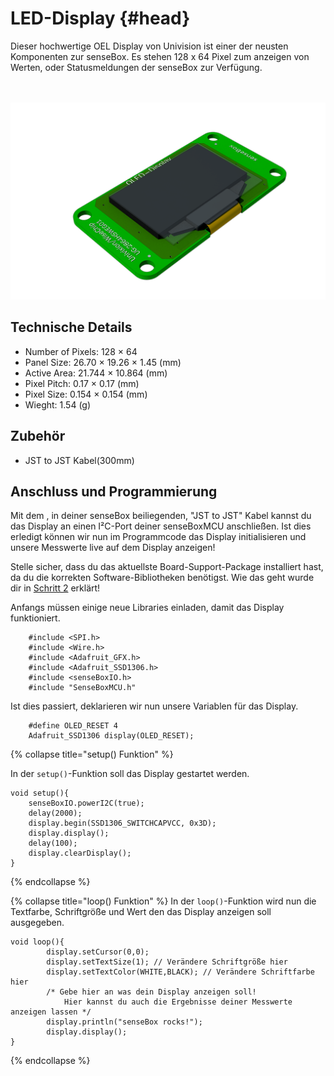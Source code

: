 # LED-Display {#head}

<div class="description">Dieser hochwertige OEL Display von Univision ist einer der neusten Komponenten zur senseBox. Es stehen 128 x 64 Pixel zum anzeigen von Werten, oder Statusmeldungen der senseBox zur Verfügung.</div>
<div class="line">
    <br>
    <br>
</div>

![Das OLED-Display](https://github.com/sensebox/resources/raw/master/gitbook_pictures/oled_top.png)

## Technische Details
   * Number of Pixels: 128 × 64
   * Panel Size: 26.70 × 19.26 × 1.45 (mm)
   * Active Area: 21.744 × 10.864 (mm)
   * Pixel Pitch: 0.17 × 0.17 (mm)
   * Pixel Size: 0.154 × 0.154 (mm)
   * Wieght: 1.54 (g)

## Zubehör
* JST to JST Kabel(300mm)

## Anschluss und Programmierung

Mit dem , in deiner senseBox beiliegenden, "JST to JST" Kabel kannst du das Display an einen I²C-Port deiner senseBoxMCU anschließen.
Ist dies erledigt können wir nun im Programmcode das Display initialisieren und unsere Messwerte live auf dem Display anzeigen!

<div class="box_warning">
    <i class="fa fa-info fa-fw" aria-hidden="true" style="color: #42acf3;"></i>
    Stelle sicher, dass du das aktuellste Board-Support-Package installiert hast, da du die korrekten Software-Bibliotheken benötigst. Wie das geht wurde dir in <a href ="../erste-schritte/board-support-packages-installieren.md">Schritt 2</a> erklärt!
</div>

Anfangs müssen einige neue Libraries einladen, damit das Display funktioniert.
```arduino
    #include <SPI.h>
    #include <Wire.h>
    #include <Adafruit_GFX.h>
    #include <Adafruit_SSD1306.h>
    #include <senseBoxIO.h>
    #include "SenseBoxMCU.h"
```
Ist dies passiert, deklarieren wir nun unsere Variablen für das Display.

```arduino
    #define OLED_RESET 4
    Adafruit_SSD1306 display(OLED_RESET);
```

{% collapse title="setup() Funktion" %}

In der `setup()`-Funktion soll das Display gestartet werden.
```arduino
void setup(){
    senseBoxIO.powerI2C(true);
    delay(2000);
    display.begin(SSD1306_SWITCHCAPVCC, 0x3D);
    display.display();
    delay(100);
    display.clearDisplay();
}
```
{% endcollapse %}

{% collapse title="loop() Funktion" %}
In der `loop()`-Funktion wird nun die Textfarbe, Schriftgröße und Wert den das Display anzeigen soll ausgegeben.

```arduino 
void loop(){
        display.setCursor(0,0);
        display.setTextSize(1); // Verändere Schriftgröße hier 
        display.setTextColor(WHITE,BLACK); // Verändere Schriftfarbe hier
        /* Gebe hier an was dein Display anzeigen soll! 
            Hier kannst du auch die Ergebnisse deiner Messwerte anzeigen lassen */
        display.println("senseBox rocks!");
        display.display();
}
```
{% endcollapse %}



